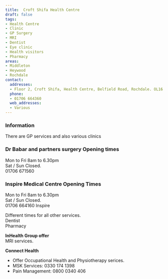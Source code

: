 ```yaml
---
title:  Croft Shifa Health Centre
draft: false
tags:
- Health Centre
- Clinic
- GP Surgery
- MRI
- Dentist
- Eye clinic
- Health visitors
- Pharmacy
areas:
- Middleton
- Heywood
- Rochdale
contact:
  addresses:
  - Floor 2, Croft Shifa, Health Centre, Belfield Road, Rochdale. OL16 2UP
  phone:
  - 01706 664360  
  web_addresses:
  - Various
---
```


### Information  
There are GP services and also various clinics   

### Dr Babar and partners surgery Opening times   
Mon to Fri 8am to 6.30pm   
Sat / Sun  Closed.   
01706 671560   

### Inspire Medical Centre Opening Times  
Mon to Fri 8am to 6.30pm   
Sat / Sun  Closed.   
01706 664160 Inspire 

Different times for all other services.  
Dentist  
Pharmacy   

**InHealth Group offer**   
MRI services.   

**Connect Health**   
* Offer Occupational Health and Physiotherapy serices.  
* MSK Services: 0330 174 1398   
* Pain Management: 0800 0340 406   
